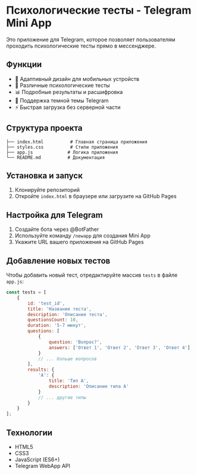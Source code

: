 # Психологические тесты - Telegram Mini App

Это приложение для Telegram, которое позволяет пользователям проходить психологические тесты прямо в мессенджере.

## Функции

- 📱 Адаптивный дизайн для мобильных устройств
- 🧠 Различные психологические тесты
- 📊 Подробные результаты и расшифровка
- 🎨 Поддержка темной темы Telegram
- ⚡ Быстрая загрузка без серверной части

## Структура проекта

```
├── index.html          # Главная страница приложения
├── styles.css          # Стили приложения
├── app.js             # Логика приложения
└── README.md          # Документация
```

## Установка и запуск

1. Клонируйте репозиторий
2. Откройте `index.html` в браузере или загрузите на GitHub Pages

## Настройка для Telegram

1. Создайте бота через @BotFather
2. Используйте команду `/newapp` для создания Mini App
3. Укажите URL вашего приложения на GitHub Pages

## Добавление новых тестов

Чтобы добавить новый тест, отредактируйте массив `tests` в файле `app.js`:

```javascript
const tests = [
    {
        id: 'test_id',
        title: 'Название теста',
        description: 'Описание теста',
        questionsCount: 10,
        duration: '5-7 минут',
        questions: [
            {
                question: 'Вопрос?',
                answers: ['Ответ 1', 'Ответ 2', 'Ответ 3', 'Ответ 4']
            }
            // ... больше вопросов
        ],
        results: {
            'A': {
                title: 'Тип A',
                description: 'Описание типа A'
            }
            // ... другие типы
        }
    }
];
```

## Технологии

- HTML5
- CSS3
- JavaScript (ES6+)
- Telegram WebApp API
